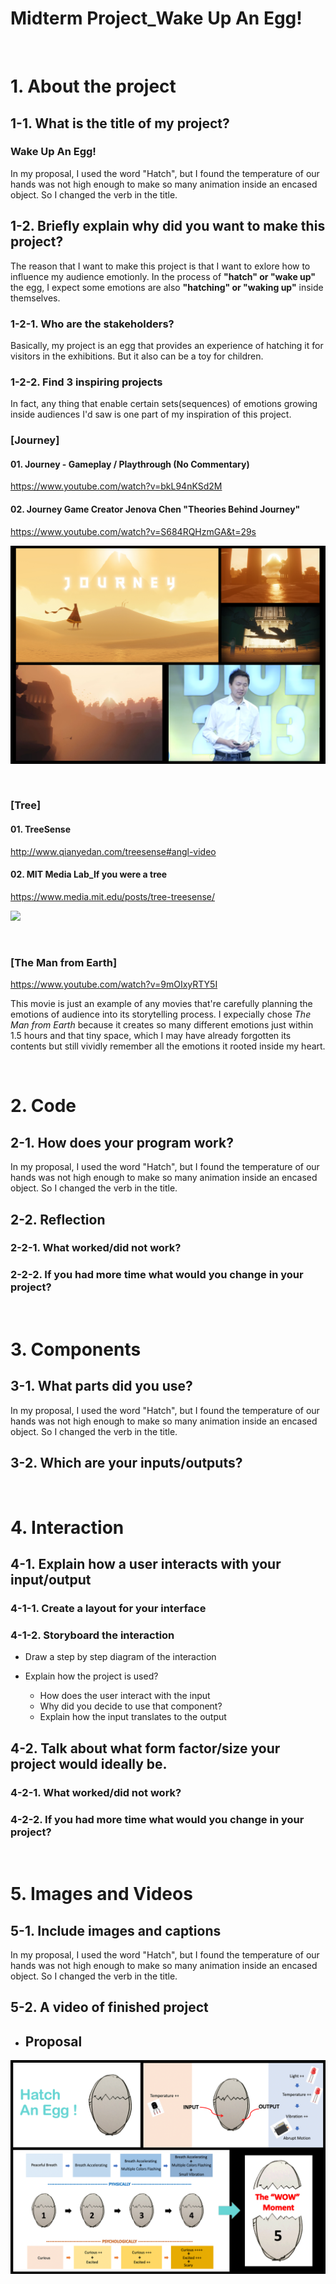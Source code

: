 # Midterm Project_Wake Up An Egg!
&nbsp;
&nbsp;

# 1. About the project

 ## 1-1. What is the title of my project?

### Wake Up An Egg!

In my proposal, I used the word "Hatch", but I found the temperature of our hands was not high enough to make so many animation inside an encased object. So I changed the verb in the title.

## 1-2. Briefly explain why did you want to make this project?

The reason that I want to make this project is that I want to exlore how to influence my audience emotionly.
In the process of **"hatch" or "wake up"** the egg, I expect some emotions are also **"hatching" or "waking up"** inside themselves.

### 1-2-1. Who are the stakeholders?

Basically, my project is an egg that provides an experience of hatching it for visitors in the exhibitions.
But it also can be a toy for children.


### 1-2-2. Find 3 inspiring projects

In fact, any thing that enable certain sets(sequences) of emotions growing inside audiences I'd saw is one part of my inspiration of this project.

 ### [Journey]
  
  #### 01. Journey - Gameplay / Playthrough (No Commentary)
 https://www.youtube.com/watch?v=bkL94nKSd2M
 
  
  #### 02. Journey Game Creator Jenova Chen "Theories Behind Journey"
 https://www.youtube.com/watch?v=S684RQHzmGA&t=29s

  ![](https://github.com/yuanfang313/CIM642_Physical_Computing/blob/master/note/Insperation01_journey.png?raw=true)
  
  &nbsp;
  
### [Tree]

#### 01. TreeSense
http://www.qianyedan.com/treesense#angl-video

#### 02. MIT Media Lab_If you were a tree
https://www.media.mit.edu/posts/tree-treesense/

  ![](https://github.com/yuanfang313/CIM642_Physical_Computing/blob/master/note/Insperation02_Tree.png?raw=true)
  
  &nbsp;
  
### [The Man from Earth]
https://www.youtube.com/watch?v=9mOIxyRTY5I

This movie is just an example of any movies that're carefully planning the emotions of audience into its storytelling process. I expecially chose _The Man from Earth_ because it creates so many different emotions just within 1.5 hours and that tiny space, which I may have already forgotten its contents but still vividly remember all the emotions it rooted inside my heart. 

&nbsp;
&nbsp;

# 2. Code

 ## 2-1. How does your program work?

In my proposal, I used the word "Hatch", but I found the temperature of our hands was not high enough to make so many animation inside an encased object. So I changed the verb in the title.

## 2-2. Reflection
### 2-2-1. What worked/did not work?
### 2-2-2. If you had more time what would you change in your project?

&nbsp;
&nbsp;

# 3. Components

 ## 3-1. What parts did you use?

In my proposal, I used the word "Hatch", but I found the temperature of our hands was not high enough to make so many animation inside an encased object. So I changed the verb in the title.

## 3-2. Which are your inputs/outputs?

&nbsp;
&nbsp;

# 4. Interaction

 ## 4-1. Explain how a user interacts with your input/output
 
 ### 4-1-1. Create a layout for your interface
 
 ### 4-1-2. Storyboard the interaction
 
* Draw a step by step diagram of the interaction

* Explain how the project is used?
  * How does the user interact with the input
  * Why did you decide to use that component?
  * Explain how the input translates to the output


## 4-2. Talk about what form factor/size your project would ideally be.
### 4-2-1. What worked/did not work?
### 4-2-2. If you had more time what would you change in your project?

&nbsp;
&nbsp;

# 5. Images and Videos

 ## 5-1. Include images and captions

In my proposal, I used the word "Hatch", but I found the temperature of our hands was not high enough to make so many animation inside an encased object. So I changed the verb in the title.

## 5-2. A video of finished project





* ## Proposal
![](https://github.com/yuanfang313/CIM642_Physical_Computing/blob/master/note/Midterm_proposal.png?raw=true)
